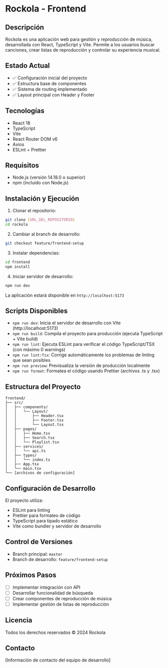 # Rockola - Frontend

## Descripción
Rockola es una aplicación web para gestión y reproducción de música, desarrollada con React, TypeScript y Vite. Permite a los usuarios buscar canciones, crear listas de reproducción y controlar su experiencia musical.

## Estado Actual
- ✅ Configuración inicial del proyecto
- ✅ Estructura base de componentes
- ✅ Sistema de routing implementado
- ✅ Layout principal con Header y Footer

## Tecnologías
- React 18
- TypeScript
- Vite
- React Router DOM v6
- Axios
- ESLint + Prettier

## Requisitos
- Node.js (versión 14.18.0 o superior)
- npm (incluido con Node.js)

## Instalación y Ejecución

1. Clonar el repositorio:
```bash
git clone [URL_DEL_REPOSITORIO]
cd rockola
```

2. Cambiar al branch de desarrollo:
```bash
git checkout feature/frontend-setup
```

3. Instalar dependencias:
```bash
cd frontend
npm install
```

4. Iniciar servidor de desarrollo:
```bash
npm run dev
```

La aplicación estará disponible en `http://localhost:5173`

## Scripts Disponibles
- `npm run dev`: Inicia el servidor de desarrollo con Vite (http://localhost:5173)
- `npm run build`: Compila el proyecto para producción (ejecuta TypeScript + Vite build)
- `npm run lint`: Ejecuta ESLint para verificar el código TypeScript/TSX (con máximo 0 warnings)
- `npm run lint:fix`: Corrige automáticamente los problemas de linting que sean posibles
- `npm run preview`: Previsualiza la versión de producción localmente
- `npm run format`: Formatea el código usando Prettier (archivos .ts y .tsx)

## Estructura del Proyecto
```
frontend/
├── src/
│   ├── components/
│   │   └── Layout/
│   │       ├── Header.tsx
│   │       ├── Footer.tsx
│   │       └── Layout.tsx
│   ├── pages/
│   │   ├── Home.tsx
│   │   ├── Search.tsx
│   │   └── Playlist.tsx
│   ├── services/
│   │   └── api.ts
│   ├── types/
│   │   └── index.ts
│   ├── App.tsx
│   └── main.tsx
└── [archivos de configuración]
```

## Configuración de Desarrollo
El proyecto utiliza:
- ESLint para linting
- Prettier para formateo de código
- TypeScript para tipado estático
- Vite como bundler y servidor de desarrollo

## Control de Versiones
- Branch principal: `master`
- Branch de desarrollo: `feature/frontend-setup`

## Próximos Pasos
- [ ] Implementar integración con API
- [ ] Desarrollar funcionalidad de búsqueda
- [ ] Crear componentes de reproducción de música
- [ ] Implementar gestión de listas de reproducción

## Licencia
Todos los derechos reservados © 2024 Rockola

## Contacto
[Información de contacto del equipo de desarrollo]
